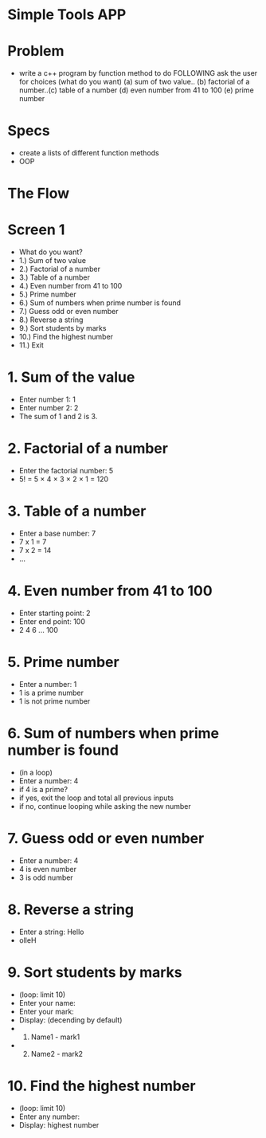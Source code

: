 # Simple Tools APP

# Problem
 - write a c++ program by function method to do FOLLOWING ask the user for choices (what do you want) (a) sum of two value.. (b)  factorial of a number..(c) table of a number (d) even number from 41
 to 100 (e) prime number

# Specs
- create a lists of different function methods
- OOP

# The Flow

# Screen 1
 - What do you want? 
 - 1.) Sum of two value
 - 2.) Factorial of a number
 - 3.) Table of a number
 - 4.) Even number from 41 to 100
 - 5.) Prime number
 - 6.) Sum of numbers when prime number is found
 - 7.) Guess odd or even number
 - 8.) Reverse a string
 - 9.) Sort students by marks
 - 10.) Find the highest number
 - 11.) Exit

# 1. Sum of the value
 - Enter number 1: 1
 - Enter number 2: 2
 - The sum of 1 and 2 is 3.
# 2. Factorial of a number
 - Enter the factorial number: 5
 - 5! = 5 × 4 × 3 × 2 × 1 = 120
# 3. Table of a number
 - Enter a base number: 7
 - 7 x 1 = 7
 - 7 x 2 = 14
 - ...
# 4. Even number from 41 to 100
  - Enter starting point: 2
  - Enter end point: 100
  - 2 4 6 ... 100
# 5. Prime number
  - Enter a number: 1
  - 1 is a prime number
  - 1 is not prime number
# 6. Sum of numbers when prime number is found
  - (in a loop)
  - Enter a number: 4
  - if 4 is a prime?
   - if yes, exit the loop and total all previous inputs
   - if no, continue looping while asking the new number
# 7. Guess odd or even number
  - Enter a number: 4
  - 4 is even number
  - 3 is odd number
# 8. Reverse a string
  - Enter a string: Hello
  - olleH
# 9. Sort students by marks
  - (loop: limit 10)
  - Enter your name:
  - Enter your mark:
  - Display: (decending by default)
   - 1. Name1 - mark1
   - 2. Name2 - mark2
# 10. Find the highest number
  - (loop: limit 10)
  - Enter any number: 
  - Display: highest number